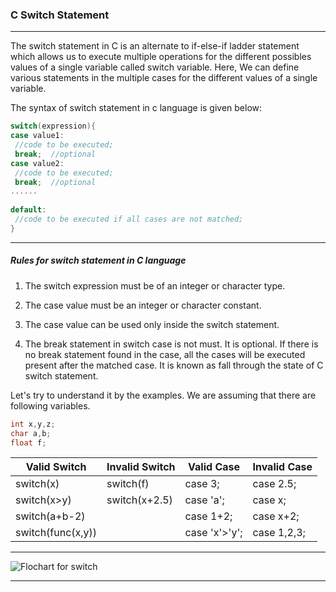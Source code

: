 ### C Switch Statement

---------

The switch statement in C is an alternate to if-else-if ladder statement which allows us to execute multiple operations for the different possibles values of a single variable called switch variable. Here, We can define various statements in the multiple cases for the different values of a single variable.

The syntax of switch statement in c language is given below:

```objectivec
switch(expression){    
case value1:    
 //code to be executed;    
 break;  //optional  
case value2:    
 //code to be executed;    
 break;  //optional  
......    
    
default:     
 //code to be executed if all cases are not matched;    
}  
```

-----------

##### Rules for switch statement in C language
1) The switch expression must be of an integer or character type.

2) The case value must be an integer or character constant.

3) The case value can be used only inside the switch statement.

4) The break statement in switch case is not must. It is optional. If there is no break statement found in the case, all the cases will be executed present after the matched case. It is known as fall through the state of C switch statement.

Let's try to understand it by the examples. We are assuming that there are following variables.

```objectivec
int x,y,z;  
char a,b;  
float f; 
```

|Valid Switch|	Invalid Switch|	Valid Case	|Invalid Case|
|---|-------|----|------|
|switch(x)|	switch(f)|	case 3;|	case 2.5;|
|switch(x>y)|switch(x+2.5)|	case 'a';	|case x;|
|switch(a+b-2)|		|case 1+2;|	case x+2;|
|switch(func(x,y))|		|case 'x'>'y';|	case 1,2,3;|


--------

![Flochart for switch](https://static.javatpoint.com/cpages/images/cswitch.png)

-------

